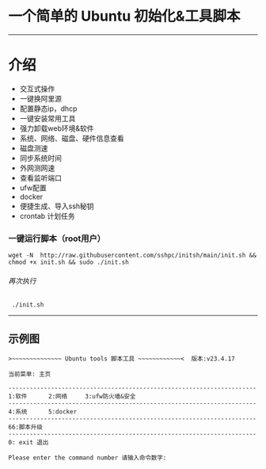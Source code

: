 # 一个简单的 Ubuntu 初始化&工具脚本


---

# 介绍

* 交互式操作
* 一键换阿里源
* 配置静态ip，dhcp
* 一键安装常用工具
* 强力卸载web环境&软件
* 系统、网络、磁盘、硬件信息查看
* 磁盘测速
* 同步系统时间
* 外网测网速
* 查看监听端口
* ufw配置
* docker
* 便捷生成、导入ssh秘钥
* crontab 计划任务

### 一键运行脚本（root用户）

```
wget -N  http://raw.githubusercontent.com/sshpc/initsh/main/init.sh && chmod +x init.sh && sudo ./init.sh
```
###### 再次执行
```
 ./init.sh
```
---
## 示例图
```
>~~~~~~~~~~~~~~ Ubuntu tools 脚本工具 ~~~~~~~~~~~~<  版本:v23.4.17

当前菜单: 主页 

----------------------------------------------------------------------
1:软件      2:网络     3:ufw防火墙&安全
----------------------------------------------------------------------
4:系统      5:docker   
----------------------------------------------------------------------
66:脚本升级 
----------------------------------------------------------------------
0: exit 退出

Please enter the command number 请输入命令数字:
```
